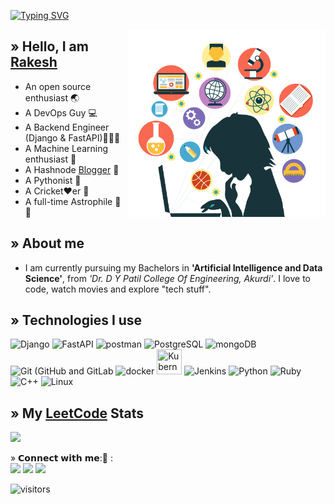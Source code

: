[![Typing SVG](https://readme-typing-svg.demolab.com?font=monaco&pause=1000&width=435&lines=vision+%40+apokolipse+%3A~+%24+whoami)](https://bit.ly/knowrakesh)

<div>
    <img src="prog1.png" alt="Image" align="right" height="300">
</div>

## » Hello, I am <a href="https://bit.ly/knowrakesh">Rakesh</a>
- An open source enthusiast 🌏
- A DevOps Guy :computer:
- A Backend Engineer (Django & FastAPI)🙎🏻‍♂️
- A Machine Learning enthusiast 🧮
- A Hashnode <a href="https://imsrakesh.hashnode.dev">Blogger</a> 📃
- A Pythonist 🐍
- A Cricket♥️er 🏏
- A full-time Astrophile :rocket: :milky_way:

## » About me
- I am currently pursuing my Bachelors in <b>'Artificial Intelligence and Data Science'</b>,  from  <i>'Dr. D Y Patil College Of Engineering, Akurdi'</i>. I love to code, watch movies and explore "tech stuff".

## » Technologies I use 
<img height="40" src="https://github.com/ghubrakesh/ghubrakesh/assets/102187286/9a575037-b3a5-4b7c-9784-69d92b202c2f" title="Django">  <img height="40" src="https://fastapi.tiangolo.com/img/icon-white.svg" title="FastAPI">  <img height="40" src="https://github.com/ghubrakesh/ghubrakesh/assets/102187286/a55a6b41-0ea9-4166-99b3-1b53c6ae13c9" title="postman">  <img height="40" src="https://www.postgresql.org/media/img/about/press/elephant.png" title="PostgreSQL">  <img height="40" src="https://cdn.iconscout.com/icon/free/png-512/free-mongodb-5-1175140.png?f=avif&w=256" title="mongoDB">  <img height="40" src="https://upload.wikimedia.org/wikipedia/commons/thumb/3/3f/Git_icon.svg/1024px-Git_icon.svg.png" title="Git (GitHub and GitLab"> <img height="40" src="https://www.docker.com/wp-content/uploads/2022/03/vertical-logo-monochromatic.png" title="docker">  <img height="40" width="40" src="https://upload.wikimedia.org/wikipedia/commons/3/39/Kubernetes_logo_without_workmark.svg" title="Kubernetes">  <img height="40" src="https://wiki.jenkins-ci.org/JENKINS/attachments/2916393/57409618.png" title="Jenkins"> <img height="40" src="https://upload.wikimedia.org/wikipedia/commons/thumb/c/c3/Python-logo-notext.svg/1869px-Python-logo-notext.svg.png" title="Python">  <img height="40" src="https://upload.wikimedia.org/wikipedia/commons/thumb/7/73/Ruby_logo.svg/121px-Ruby_logo.svg.png" title="Ruby"> <img height="40" src="https://github.com/ghubrakesh/ghubrakesh/assets/102187286/6b794775-7f17-4247-866c-fa6373b1a856" title="C++">  <img height="40" src= "https://upload.wikimedia.org/wikipedia/commons/thumb/3/35/Tux.svg/800px-Tux.svg.png" title="Linux">



## » My [LeetCode](https://leetcode.com/eleetcoderrakesh) Stats

![](https://leetcard.jacoblin.cool/eleetcoderrakesh?hide=ranking&border=0&radius=20)

<p1> » 𝗖𝗼𝗻𝗻𝗲𝗰𝘁 𝘄𝗶𝘁𝗵 𝗺𝗲:📲 :
<br>
<a target="_blank" href="https://www.linkedin.com/in/inrakesh/"><img src="https://img.shields.io/badge/-LinkedIn-0077B5?style=for-the-badge&logo=Linkedin&logoColor=white&color=black"></img></a>
<a target="_blank" href="mailto:takemetorakesh@gmail.com"><img src="https://img.shields.io/badge/-Gmail-D14836?style=for-the-badge&logo=Gmail&logoColor=white&color=black"></img></a>
<a target="_blank" href="https://twitter.com/okaybyetakecare"><img src="https://img.shields.io/badge/-Twitter-1DA1F2?style=for-the-badge&logo=Twitter&logoColor=white&color=black"></img></a>
<br>
</p1>

![visitors](https://visitor-badge.laobi.icu/badge?page_id=ghubrakesh.ghubrakesh)
